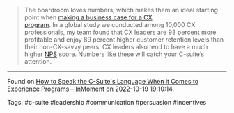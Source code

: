 > The boardroom loves numbers, which makes them an ideal starting point when [making a business case for a CX  
program](https://inmoment.com/resource/the-value-of-cx-reputation/). In a global study we conducted among 10,000 CX professionals, my team found that CX leaders are 93 percent more profitable and enjoy 89 percent higher customer retention levels than their non-CX-savvy peers. CX leaders also tend to have a much higher [NPS](https://inmoment.com/xi-terms/net-promoter-score/) score. Numbers like these will catch your C-suite’s attention.

---

Found on [How to Speak the C-Suite's Language When it Comes to Experience Programs – InMoment](https://inmoment.com/resource/speak-c-suites-language-experience-programs/) on 2022-10-19 19:10:14.

Tags: #c-suite #leadership #communication #persuasion #incentives